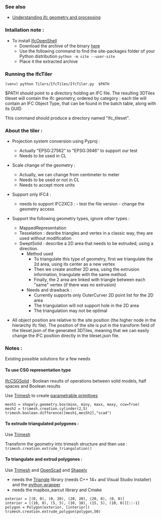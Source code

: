 ### See also
 - [Understanding ifc geometry and processing](IFC_Geometry.md)

### Intallation note : 

- To install [IfcOpenShell](http://ifcopenshell.org/)
    - Download the archive of the binary [here](http://ifcopenshell.org/python)
    - Use the following command to find the site-packages folder of your Python distribution ```python -m site --user-site```
    - Place it the extracted archive


### Running the IfcTiler

```
(venv) python Tilers/IfcTiles/IfcTiler.py  $PATH
```
$PATH should point to a directory holding an IFC file. 
The resulting 3DTiles tileset will contain the ifc geometry, ordered by category :
each tile will contain an IFC Object Type, that can be found in the batch table, along with its GUID 

This command should produce a directory named "ifc_tileset".


### About the tiler : 

- Projection system conversion using Pyproj : 
    - Actually "EPSG:27562" to "EPSG:3946" to support our test
    - Needs to be used in CL

- Scale change of the geometry : 
    - Actually, we can change from centimeter to meter
    - Needs to be used or not in CL
    - Needs to accept more units

- Support only IFC4 :
    - needs to support IFC2XC3 : 
            - test the file version
            - change the geometry access 

- Support the following geometry types, ignore other types : 
    - MappedRepresentation
    - Tesselation : desribe triangles and vertex in a classic way, they are used without modification
    - SweptSolid : describe a 2D area that needs to be extruded, using a direction. 
        - Method used
            - To triangulate this type of geometry, first we triangulate the 2d area, using its center as a new vertex
            - Then we create another 2D area, using the extrusion information, triangulate with the same method.
            - Finally, the 2 area are linked with triangle between each "same" vertex (if there was no extrusion)
        - Needs and drawback :
            - Currently supports only OuterCurver 2D point list for the 2D area
            - The triangulation will not support hole in the 2D area
            - The triangulation may not be optimal 

- All object position are relative to the site position (the higher node in the hierarchy ifc file). The position of the site is put in the transform field of the tileset.json of the generated 3DTiles, meaning that we can easily change the IFC position directly in the tileset.json file.

### Notes :

Existing possible solutions for a few needs  
#### To use CSG representation type 

[IfcCSGSolid](https://standards.buildingsmart.org/IFC/RELEASE/IFC4/ADD1/HTML/schema/ifcgeometricmodelresource/lexical/ifccsgsolid.htm) : Boolean results of operations between solid models, half spaces and Boolean results

Use [Trimesh](https://trimsh.org/index.html) to create [parametrable primitives](https://standards.buildingsmart.org/IFC/RELEASE/IFC4/ADD1/HTML/schema/ifcgeometricmodelresource/lexical/ifccsgprimitive3d.htm) 

```
mesh1 = shapely.geometry.box(minx, miny, maxx, maxy, ccw=True) 
mesh2 = trimesh.creation.cylinder(2,5)
trimesh.boolean.difference([mesh1,mes5h2],"scad")
```


#### To extrude triangulated polygones : 

Use [Trimesh](https://trimsh.org/index.html)

Transform the geometry into trimesh structure and then use :  
```trimesh.creation.extrude_triangulation()```

#### To triangulate and extrud polygones :

Use [Trimesh](https://trimsh.org/index.html) and [OpenScad](https://openscad.org/) and [Shapely](https://pypi.org/project/Shapely/)
 
- needs the [Triangle](https://www.cs.cmu.edu/~quake/triangle.html) library (needs C++ 14+ and Visual Studio Installer) and the [python wrapper](https://pypi.org/project/triangle/) 
- needs the mapbox_earcut library and Cmake

```
exterior = [(0, 0), (0, 20), (20, 20), (20, 0), (0, 0)]
interior = [(10, 0), (5, 5), (10, 10), (15, 5), (10, 0)][::-1]
polygon = Polygon(exterior, [interior])
trimesh.creation.extrude_polygon(polygon,50)
```



